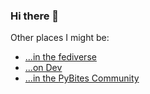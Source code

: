 ### Hi there 👋

<!--
**ajkerrigan/ajkerrigan** is a ✨ _special_ ✨ repository because its `README.md` (this file) appears on your GitHub profile.

Here are some ideas to get you started:

- 🔭 I’m currently working on ...
- 🌱 I’m currently learning ...
- 👯 I’m looking to collaborate on ...
- 🤔 I’m looking for help with ...
- 💬 Ask me about ...
- 📫 How to reach me: ...
- 😄 Pronouns: ...
- ⚡ Fun fact: ...
-->

Other places I might be:

- <a rel="me" href="https://fediverse.speckledmonkey.com/@aj">...in the fediverse</a>
- <a href="https://dev.to/ajkerrigan">...on Dev</a>
- <a href="https://pybit.es/community/">...in the PyBites Community</a>
